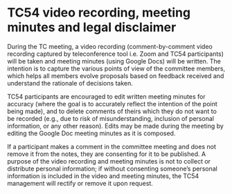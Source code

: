 # TC54 video recording, meeting minutes and legal disclaimer

During the TC meeting, a video recording (comment-by-comment video recording captured by teleconference tool i.e. Zoom and TC54 participants) will be taken and meeting minutes (using Google Docs) will be written. The intention is to capture the various points of view of the committee members, which helps all members evolve proposals based on feedback received and understand the rationale of decisions taken.

TC54 participants are encouraged to edit written meeting minutes for accuracy (where the goal is to accurately reflect the intention of the point being made), and to delete comments of theirs which they do not want to be recorded (e.g., due to risk of misunderstanding, inclusion of personal information, or any other reason). Edits may be made during the meeting by editing the Google Doc meeting minutes as it is composed.

If a participant makes a comment in the committee meeting and does not remove it from the notes, they are consenting for it to be published. A purpose of the video recording and meeting minutes is not to collect or distribute personal information; if without consenting someone’s personal information is included in the video and meeting minutes, the TC54 management will rectify or remove it upon request.